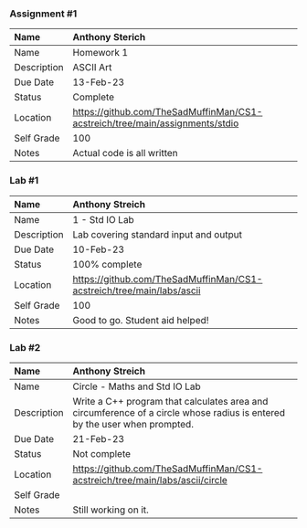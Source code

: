 ### Assignment #1

| Name | Anthony Sterich |
| :--- | :--- |
| Name | Homework 1 |
| Description | ASCII Art |
| Due Date | 13-Feb-23 |
| Status | Complete |
| Location | https://github.com/TheSadMuffinMan/CS1-acstreich/tree/main/assignments/stdio |
| Self Grade | 100 |
| Notes | Actual code is all written |

### Lab #1

| Name | Anthony Streich |
| :--- | :--- |
| Name | 1 - Std IO Lab |
| Description | Lab covering standard input and output |
| Due Date | 10-Feb-23 |
| Status | 100% complete |
| Location | https://github.com/TheSadMuffinMan/CS1-acstreich/tree/main/labs/ascii |
| Self Grade | 100 |
| Notes | Good to go. Student aid helped! |

### Lab #2

| Name | Anthony Streich |
| :--- | :--- |
| Name | Circle - Maths and Std IO Lab |
| Description | Write a C++ program that calculates area and circumference of a circle whose radius is entered by the user when prompted. |
| Due Date | 21-Feb-23 |
| Status | Not complete |
| Location | https://github.com/TheSadMuffinMan/CS1-acstreich/tree/main/labs/ascii/circle |
| Self Grade |  |
| Notes | Still working on it. |

